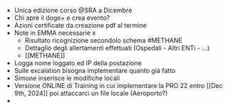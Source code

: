 - Unica edizione corso @SRA a Dicembre
- Chi apre il doge+ e crea evento?
- Azioni certificate da creazione pdf al termine
- Note in EMMA necessarie x
	- Risultato ricognizione secondolo schema #METHANE
	- Dettaglio degli allertamenti effettuati (Ospedali - Altri ENTi - ...)
	- [[METHANE]]
- Logga nome loggato ed IP della postazione
- Sulle excalation bisogna implementare quanto già fatto
- Simone inserisce le modifiche locali
- Versione ONLINE di Training in cui implementare la PRO 22 entro [[Dec 9th, 2024]] poi attaccarci un file locale (Aeroporto?)
-
